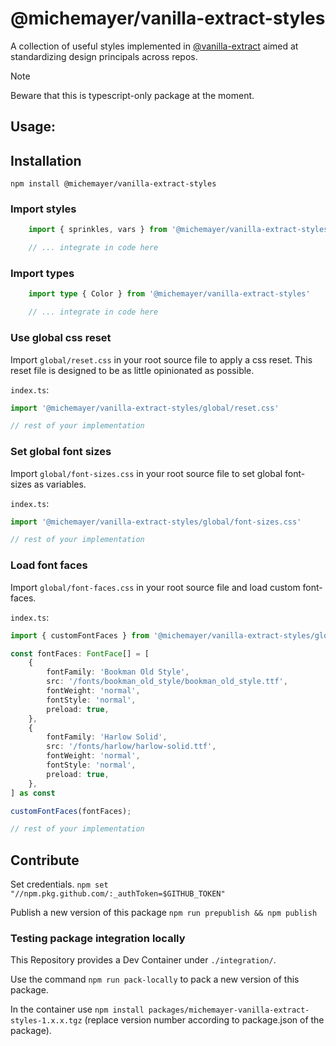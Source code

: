 # @michemayer/vanilla-extract-styles

A collection of useful styles implemented in [@vanilla-extract](https://github.com/vanilla-extract-css/vanilla-extract) aimed at standardizing design principals across repos.

> [!NOTE]
> Beware that this is typescript-only package at the moment.

## Usage:

## Installation

`npm install @michemayer/vanilla-extract-styles`

### Import styles
```typescript
    import { sprinkles, vars } from '@michemayer/vanilla-extract-styles'

    // ... integrate in code here
```

### Import types
```typescript
    import type { Color } from '@michemayer/vanilla-extract-styles'

    // ... integrate in code here
```

### Use global css reset
Import `global/reset.css` in your root source file to apply a css reset.
This reset file is designed to be as little opinionated as possible.

`index.ts`:
```typescript
import '@michemayer/vanilla-extract-styles/global/reset.css'

// rest of your implementation
```

### Set global font sizes
Import `global/font-sizes.css` in your root source file to set global font-sizes as variables.

`index.ts`:
```typescript
import '@michemayer/vanilla-extract-styles/global/font-sizes.css'

// rest of your implementation
```

### Load font faces
Import `global/font-faces.css` in your root source file and load custom font-faces.

`index.ts`:
```typescript
import { customFontFaces } from '@michemayer/vanilla-extract-styles/global/font-faces.css'

const fontFaces: FontFace[] = [
    {
        fontFamily: 'Bookman Old Style',
        src: '/fonts/bookman_old_style/bookman_old_style.ttf',
        fontWeight: 'normal',
        fontStyle: 'normal',
        preload: true,
    },
    {
        fontFamily: 'Harlow Solid',
        src: '/fonts/harlow/harlow-solid.ttf',
        fontWeight: 'normal',
        fontStyle: 'normal',
        preload: true,
    },
] as const

customFontFaces(fontFaces);

// rest of your implementation
```

## Contribute
Set credentials.
`npm set "//npm.pkg.github.com/:_authToken=$GITHUB_TOKEN"`

Publish a new version of this package
`npm run prepublish && npm publish`

### Testing package integration locally
This Repository provides a Dev Container under `./integration/`.

Use the command `npm run pack-locally` to pack a new version of this package.

In the container use `npm install packages/michemayer-vanilla-extract-styles-1.x.x.tgz` (replace version number according to package.json of the package). 